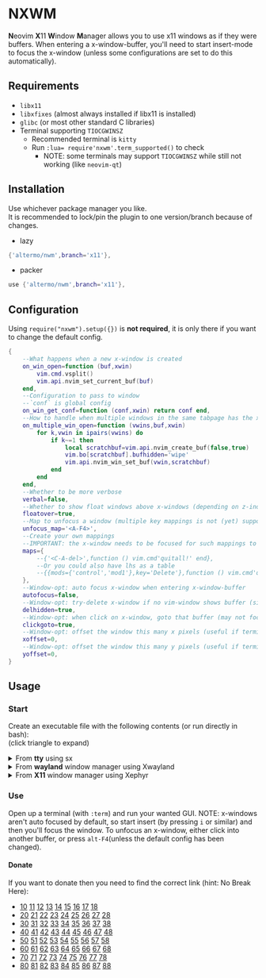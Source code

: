 # NXWM
**N**eovim **X**11 **W**indow **M**anager allows you to use x11 windows as if they were buffers.
When entering a x-window-buffer, you'll need to start insert-mode to focus the x-window (unless some configurations are set to do this automatically).
## Requirements
+ `libx11`
+ `libxfixes` (almost always installed if libx11 is installed)
+ `glibc` (or most other standard C libraries)
+ Terminal supporting `TIOCGWINSZ`
    + Recommended terminal is `kitty`
    + Run `:lua= require'nxwm'.term_supported()` to check
        + NOTE: some terminals may support `TIOCGWINSZ` while still not working (like `neovim-qt`)
## Installation
Use whichever package manager you like.\
It is recommended to lock/pin the plugin to one version/branch because of changes.

- lazy
```lua
{'altermo/nwm',branch='x11'},
```
- packer
```lua
use {'altermo/nwm',branch='x11'},
```

## Configuration
Using `require("nxwm").setup({})` is **not required**, it is only there if you want to change the default config.
```lua
{
    --What happens when a new x-window is created
    on_win_open=function (buf,xwin)
        vim.cmd.vsplit()
        vim.api.nvim_set_current_buf(buf)
    end,
    --Configuration to pass to window
    --`conf` is global config
    on_win_get_conf=function (conf,xwin) return conf end,
    --How to handle when multiple windows in the same tabpage has the x-window-buffer open
    on_multiple_win_open=function (vwins,buf,xwin)
        for k,vwin in ipairs(vwins) do
            if k~=1 then
                local scratchbuf=vim.api.nvim_create_buf(false,true)
                vim.bo[scratchbuf].bufhidden='wipe'
                vim.api.nvim_win_set_buf(vwin,scratchbuf)
            end
        end
    end,
    --Whether to be more verbose
    verbal=false,
    --Whether to show float windows above x-windows (depending on z-index)
    floatover=true,
    --Map to unfocus a window (multiple key mappings is not (yet) supported)
    unfocus_map='<A-F4>',
    --Create your own mappings
    --IMPORTANT: the x-window needs to be focused for such mappings to work
    maps={
        --{'<C-A-del>',function () vim.cmd'quitall!' end},
        --Or you could also have lhs as a table
        --{{mods={'control','mod1'},key='Delete'},function () vim.cmd'quitall!' end},
    },
    --Window-opt: auto focus x-window when entering x-window-buffer
    autofocus=false,
    --Window-opt: try-delete x-window if no vim-window shows buffer (similar to `bufhidden=wipe`)
    delhidden=true,
    --Window-opt: when click on x-window, goto that buffer (may not focus x-window)
    clickgoto=true,
    --Window-opt: offset the window this many x pixels (useful if terminal has padding)
    xoffset=0,
    --Window-opt: offset the window this many y pixels (useful if terminal has padding)
    yoffset=0,
}
```
## Usage
<!--
local terminals={
    kitty=[[kitty -c NONE -o placement_strategy=top-left -e nvim -c 'lua require("nxwm").start()']],
    alacritty=[[alacritty --config-file /dev/null -e nvim -c 'lua require("nxwm").start()']],
    wezterm=[[wezterm -n --config enable_tab_bar=false --config window_padding='{left=0,right=0,top=0,bottom=0}' start nvim -c 'lua require"nxwm".start()']]
}
local clients={
    wayland={
        'From <b>wayland</b> window manager using Xwayland',
        'Install Xwayland (may have the package name `xwayland`, `xorg-xwayland` or `xorg-x11-server-Xwayland`)',
        'Xwayland :99 -noreset&\nenv -u WAYLAND_DISPLAY DISPLAY=:99 %s\njobs -p | xargs kill',
    },
    x11={
        'From <b>X11</b> window manager using Xephyr',
        'Install Xephyr (may be installed together with `xorg-sever` or have the package name `xorg-server-xephyr`)',
        'Xephyr -ac -br -noreset :99&\nenv DISPLAY=:99 %s\njobs -p | xargs kill',
    },
    tty={
        'From <b>tty</b> using sx',
        'Install sx (most distros don\'t have it as a package so you may need to install from [source](https://github.com/Earnestly/sx))',
        'sx %s',
    }
}
local out={}
for _,i in vim.spairs(clients) do
    table.insert(out,('<details><summary>%s</summary>'):format(i[1]))
    table.insert(out,'')
    table.insert(out,i[2])
    for k,v in vim.spairs(terminals) do
        table.insert(out,('<details><summary>Using <i>%s</i></summary>'):format(k))
        table.insert(out,'')
        table.insert(out,'```bash')
        table.insert(out,'#!/bin/bash')
        vim.list_extend(out,vim.split(i[3]:format(v),'\n'))
        table.insert(out,'```')
        table.insert(out,'</details>')
    end
    table.insert(out,'')
    table.insert(out,'---')
    table.insert(out,'')
    table.insert(out,'</details>')

end
vim.fn.writefile(out,'/tmp/out.md')
-->
### Start
Create an executable file with the following contents (or run directly in bash):\
(click triangle to expand)

<!--tag:auto-generated-->
<details><summary>From <b>tty</b> using sx</summary>

Install sx (most distros don't have it as a package so you may need to install from [source](https://github.com/Earnestly/sx))
<details><summary>Using <i>alacritty</i></summary>

```bash
#!/bin/bash
sx alacritty --config-file /dev/null -e nvim -c 'lua require("nxwm").start()'
```
</details>
<details><summary>Using <i>kitty</i></summary>

```bash
#!/bin/bash
sx kitty -c NONE -o placement_strategy=top-left -e nvim -c 'lua require("nxwm").start()'
```
</details>
<details><summary>Using <i>wezterm</i></summary>

```bash
#!/bin/bash
sx wezterm -n --config enable_tab_bar=false --config window_padding='{left=0,right=0,top=0,bottom=0}' start nvim -c 'lua require"nxwm".start()'
```
</details>

---

</details>
<details><summary>From <b>wayland</b> window manager using Xwayland</summary>

Install Xwayland (may have the package name `xwayland`, `xorg-xwayland` or `xorg-x11-server-Xwayland`)
<details><summary>Using <i>alacritty</i></summary>

```bash
#!/bin/bash
Xwayland :99 -noreset&
env -u WAYLAND_DISPLAY DISPLAY=:99 alacritty --config-file /dev/null -e nvim -c 'lua require("nxwm").start()'
jobs -p | xargs kill
```
</details>
<details><summary>Using <i>kitty</i></summary>

```bash
#!/bin/bash
Xwayland :99 -noreset&
env -u WAYLAND_DISPLAY DISPLAY=:99 kitty -c NONE -o placement_strategy=top-left -e nvim -c 'lua require("nxwm").start()'
jobs -p | xargs kill
```
</details>
<details><summary>Using <i>wezterm</i></summary>

```bash
#!/bin/bash
Xwayland :99 -noreset&
env -u WAYLAND_DISPLAY DISPLAY=:99 wezterm -n --config enable_tab_bar=false --config window_padding='{left=0,right=0,top=0,bottom=0}' start nvim -c 'lua require"nxwm".start()'
jobs -p | xargs kill
```
</details>

---

</details>
<details><summary>From <b>X11</b> window manager using Xephyr</summary>

Install Xephyr (may be installed together with `xorg-sever` or have the package name `xorg-server-xephyr`)
<details><summary>Using <i>alacritty</i></summary>

```bash
#!/bin/bash
Xephyr -ac -br -noreset :99&
env DISPLAY=:99 alacritty --config-file /dev/null -e nvim -c 'lua require("nxwm").start()'
jobs -p | xargs kill
```
</details>
<details><summary>Using <i>kitty</i></summary>

```bash
#!/bin/bash
Xephyr -ac -br -noreset :99&
env DISPLAY=:99 kitty -c NONE -o placement_strategy=top-left -e nvim -c 'lua require("nxwm").start()'
jobs -p | xargs kill
```
</details>
<details><summary>Using <i>wezterm</i></summary>

```bash
#!/bin/bash
Xephyr -ac -br -noreset :99&
env DISPLAY=:99 wezterm -n --config enable_tab_bar=false --config window_padding='{left=0,right=0,top=0,bottom=0}' start nvim -c 'lua require"nxwm".start()'
jobs -p | xargs kill
```
</details>

---

</details>
<!--tag_end:auto-generated-->

### Use
Open up a terminal (with `:term`) and run your wanted GUI.
NOTE: x-windows aren't auto focused by default, so start insert (by pressing `i` or similar) and then you'll focus the window.
To unfocus an x-window, either click into another buffer, or press `alt-F4`(unless the default config has been changed).
#### Donate
If you want to donate then you need to find the correct link (hint: No Break Here):
* [10]() [11]() [12]() [13]() [14]() [15]() [16]() [17]() [18]()
* [20]() [21]() [22]() [23]() [24]() [25]() [26]() [27]() [28]()
* [30]() [31]() [32]() [33]() [34]() [35]() [36]() [37]() [38]()
* [40]() [41]() [42]() [43]() [44]() [45]() [46]() [47]() [48]()
* [50]() [51]() [52]() [53]() [54]() [55]() [56]() [57]() [58]()
* [60]() [61]() [62]() [63]() [64]() [65]() [66]() [67]() [68]()
* [70]() [71]() [72]() [73]() [74]() [75]() [76]() [77]() [78]()
* [80]() [81]() [82]() [83](https://www.buymeacoffee.com/altermo) [84]() [85]() [86]() [87]() [88]()

